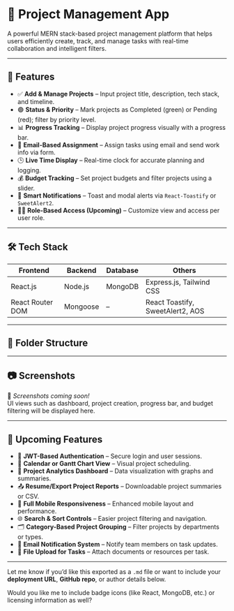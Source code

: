 # 🚀 Project Management App

A powerful MERN stack-based project management platform that helps users efficiently create, track, and manage tasks with real-time collaboration and intelligent filters.

---

## 📌 Features

- ✅ **Add & Manage Projects** – Input project title, description, tech stack, and timeline.
- 🟢 **Status & Priority** – Mark projects as Completed (green) or Pending (red); filter by priority level.
- 📊 **Progress Tracking** – Display project progress visually with a progress bar.
- 📩 **Email-Based Assignment** – Assign tasks using email and send work info via form.
- 🕒 **Live Time Display** – Real-time clock for accurate planning and logging.
- 💰 **Budget Tracking** – Set project budgets and filter projects using a slider.
- 🔔 **Smart Notifications** – Toast and modal alerts via `React-Toastify` or `SweetAlert2`.
- 🧑‍💼 **Role-Based Access (Upcoming)** – Customize view and access per user role.

---

## 🛠️ Tech Stack

| Frontend          | Backend       | Database   | Others                             |
|------------------|---------------|------------|------------------------------------|
| React.js          | Node.js       | MongoDB    | Express.js, Tailwind CSS           |
| React Router DOM  | Mongoose      | –          | React Toastify, SweetAlert2, AOS   |

---

## 📂 Folder Structure


---

## 📷 Screenshots

🚧 *Screenshots coming soon!*  
UI views such as dashboard, project creation, progress bar, and budget filtering will be displayed here.

---

## 🔮 Upcoming Features

- 🔐 **JWT-Based Authentication** – Secure login and user sessions.
- 📅 **Calendar or Gantt Chart View** – Visual project scheduling.
- 🧮 **Project Analytics Dashboard** – Data visualization with graphs and summaries.
- 📤 **Resume/Export Project Reports** – Downloadable project summaries or CSV.
- 📱 **Full Mobile Responsiveness** – Enhanced mobile layout and performance.
- 🌐 **Search & Sort Controls** – Easier project filtering and navigation.
- 🗂️ **Category-Based Project Grouping** – Filter projects by departments or types.
- 📨 **Email Notification System** – Notify team members on task updates.
- 📎 **File Upload for Tasks** – Attach documents or resources per task.

---

Let me know if you’d like this exported as a `.md` file or want to include your **deployment URL**, **GitHub repo**, or author details below.

Would you like me to include badge icons (like React, MongoDB, etc.) or licensing information as well?
